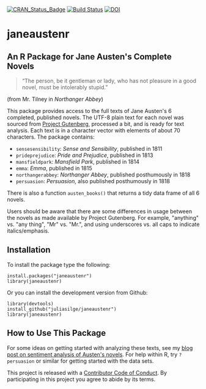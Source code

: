 [![CRAN_Status_Badge](http://www.r-pkg.org/badges/version/janeaustenr)](https://cran.r-project.org/package=janeaustenr)
[![Build Status](https://travis-ci.org/juliasilge/janeaustenr.svg?branch=master)](https://travis-ci.org/juliasilge/janeaustenr)
[![DOI](https://zenodo.org/badge/22224/juliasilge/janeaustenr.svg)](https://zenodo.org/badge/latestdoi/22224/juliasilge/janeaustenr)

# janeaustenr

## An R Package for Jane Austen's Complete Novels

> “The person, be it gentleman or lady, who has not pleasure in a good novel, 
> must be intolerably stupid.”

(from Mr. Tilney in *Northanger Abbey*)

This package provides access to the full texts of Jane Austen's 6 completed, published novels. The UTF-8 plain text for each novel was sourced from [Project Gutenberg](https://www.gutenberg.org/), processed a bit, and is ready for text analysis. Each text is in a character vector with elements of about 70 characters. The package contains:

* `sensesensibility`:  *Sense and Sensibility*, published in 1811
* `prideprejudice`:  *Pride and Prejudice*, published in 1813
* `mansfieldpark`:  *Mansfield Park*, published in 1814
* `emma`:  *Emma*, published in 1815
* `northangerabbey`:  *Northanger Abbey*, published posthumously in 1818
* `persuasion`:  *Persuasion*, also published posthumously in 1818

There is also a function `austen_books()` that returns a tidy data frame of all 6 novels. 

Users should be aware that there are some differences in usage between the novels as made available by Project Gutenberg. For example, "anything" vs. "any thing", "Mr" vs. "Mr.", and using underscores vs. all caps to indicate italics/emphasis.

## Installation

To install the package type the following:

```
install.packages("janeaustenr")
library(janeaustenr)
```

Or you can install the development version from Github:

```
library(devtools)
install_github("juliasilge/janeaustenr")
library(janeaustenr)
```

## How to Use This Package

For some ideas on getting started with analyzing these texts, see my [blog post on sentiment analysis of Austen's novels](https://juliasilge.com/blog/if-i-loved-nlp-less/). For help within R, try `?persuasion` or similar for getting started with the data sets.

This project is released with a [Contributor Code of Conduct](CONDUCT.md). By participating in this project you agree to abide by its terms.